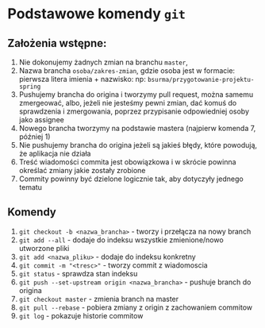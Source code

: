 # Podstawowe komendy `git`

## Założenia wstępne:

1. Nie dokonujemy żadnych zmian na branchu `master`,
2. Nazwa brancha `osoba/zakres-zmian`, gdzie osoba jest w formacie: pierwsza litera imienia + nazwisko: np: `bsurma/przygotowanie-projektu-spring`
3. Pushujemy brancha do origina i tworzymy pull request, można samemu zmergeować, albo, jeżeli nie jesteśmy pewni zmian, dać komuś do sprawdzenia i zmergowania, poprzez przypisanie odpowiedniej osoby jako assignee
4. Nowego brancha tworzymy na podstawie mastera (najpierw komenda 7, później 1)
5. Nie pushujemy brancha do origina jeżeli są jakieś błędy, które powodują, że aplikacja nie działa
6. Treść wiadomości commita jest obowiązkowa i w skrócie powinna określać zmiany jakie zostały zrobione
7. Commity powinny być dzielone logicznie tak, aby dotyczyły jednego tematu


## Komendy

1. `git checkout -b <nazwa_brancha>` - tworzy i przełącza na nowy branch
2. `git add --all` - dodaje do indeksu wszystkie zmienione/nowo utworzone pliki
3. `git add <nazwa_pliku>` - dodaje do indeksu konkretny 
4. `git commit -m "<tresc>"` - tworzy commit z wiadomoscia
5. `git status` - sprawdza stan indeksu
6. `git push --set-upstream origin <nazwa_brancha>` - pushuje branch do origina
7. `git checkout master` - zmienia branch na master
8. `git pull --rebase` - pobiera zmiany z origin z zachowaniem commitow
9. `git log` - pokazuje historie commitow 
